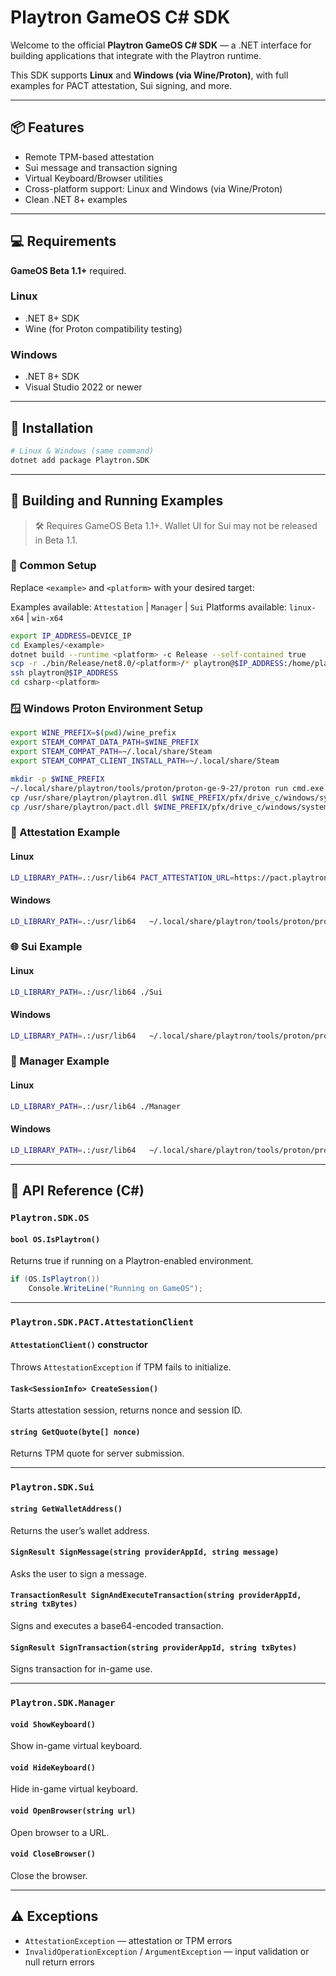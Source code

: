 # Playtron GameOS C# SDK

Welcome to the official **Playtron GameOS C# SDK** — a .NET interface for building applications that integrate with the Playtron runtime.

This SDK supports **Linux** and **Windows (via Wine/Proton)**, with full examples for PACT attestation, Sui signing, and more.

---

## 📦 Features

- Remote TPM-based attestation
- Sui message and transaction signing
- Virtual Keyboard/Browser utilities
- Cross-platform support: Linux and Windows (via Wine/Proton)
- Clean .NET 8+ examples

---

## 💻 Requirements

**GameOS Beta 1.1+** required.

### Linux
- .NET 8+ SDK
- Wine (for Proton compatibility testing)

### Windows
- .NET 8+ SDK
- Visual Studio 2022 or newer

---

## 🚀 Installation

```bash
# Linux & Windows (same command)
dotnet add package Playtron.SDK
```

---

## 🧪 Building and Running Examples

> 🛠️ Requires GameOS Beta 1.1+. Wallet UI for Sui may not be released in Beta 1.1.

### 🔧 Common Setup

Replace `<example>` and `<platform>` with your desired target:

Examples available: `Attestation` | `Manager` | `Sui`
Platforms available: `linux-x64` | `win-x64`

```bash
export IP_ADDRESS=DEVICE_IP
cd Examples/<example>
dotnet build --runtime <platform> -c Release --self-contained true
scp -r ./bin/Release/net8.0/<platform>/* playtron@$IP_ADDRESS:/home/playtron/csharp-<platform>
ssh playtron@$IP_ADDRESS
cd csharp-<platform>
```

### 🪟 Windows Proton Environment Setup

```bash
export WINE_PREFIX=$(pwd)/wine_prefix
export STEAM_COMPAT_DATA_PATH=$WINE_PREFIX
export STEAM_COMPAT_PATH=~/.local/share/Steam
export STEAM_COMPAT_CLIENT_INSTALL_PATH=~/.local/share/Steam

mkdir -p $WINE_PREFIX
~/.local/share/playtron/tools/proton/proton-ge-9-27/proton run cmd.exe /c exit
cp /usr/share/playtron/playtron.dll $WINE_PREFIX/pfx/drive_c/windows/system32/
cp /usr/share/playtron/pact.dll $WINE_PREFIX/pfx/drive_c/windows/system32/
```

### 🔐 Attestation Example

#### Linux
```bash
LD_LIBRARY_PATH=.:/usr/lib64 PACT_ATTESTATION_URL=https://pact.playtron.one ./Attestation
```

#### Windows
```bash
LD_LIBRARY_PATH=.:/usr/lib64   ~/.local/share/playtron/tools/proton/proton-ge-9-27/proton runinprefix ./Attestation.exe
```

### 🌐 Sui Example

#### Linux
```bash
LD_LIBRARY_PATH=.:/usr/lib64 ./Sui
```

#### Windows
```bash
LD_LIBRARY_PATH=.:/usr/lib64   ~/.local/share/playtron/tools/proton/proton-ge-9-27/proton runinprefix ./Sui.exe
```

### 🧰 Manager Example

#### Linux
```bash
LD_LIBRARY_PATH=.:/usr/lib64 ./Manager
```

#### Windows
```bash
LD_LIBRARY_PATH=.:/usr/lib64   ~/.local/share/playtron/tools/proton/proton-ge-9-27/proton runinprefix ./Manager.exe
```

---

## 🧩 API Reference (C#)

### `Playtron.SDK.OS`

#### `bool OS.IsPlaytron()`
Returns true if running on a Playtron-enabled environment.

```csharp
if (OS.IsPlaytron())
    Console.WriteLine("Running on GameOS");
```

---

### `Playtron.SDK.PACT.AttestationClient`

#### `AttestationClient()` constructor
Throws `AttestationException` if TPM fails to initialize.

#### `Task<SessionInfo> CreateSession()`
Starts attestation session, returns nonce and session ID.

#### `string GetQuote(byte[] nonce)`
Returns TPM quote for server submission.

---

### `Playtron.SDK.Sui`

#### `string GetWalletAddress()`
Returns the user’s wallet address.

#### `SignResult SignMessage(string providerAppId, string message)`
Asks the user to sign a message.

#### `TransactionResult SignAndExecuteTransaction(string providerAppId, string txBytes)`
Signs and executes a base64-encoded transaction.

#### `SignResult SignTransaction(string providerAppId, string txBytes)`
Signs transaction for in-game use.

---

### `Playtron.SDK.Manager`

#### `void ShowKeyboard()`
Show in-game virtual keyboard.

#### `void HideKeyboard()`
Hide in-game virtual keyboard.

#### `void OpenBrowser(string url)`
Open browser to a URL.

#### `void CloseBrowser()`
Close the browser.

---

## ⚠ Exceptions

- `AttestationException` — attestation or TPM errors
- `InvalidOperationException` / `ArgumentException` — input validation or null return errors
